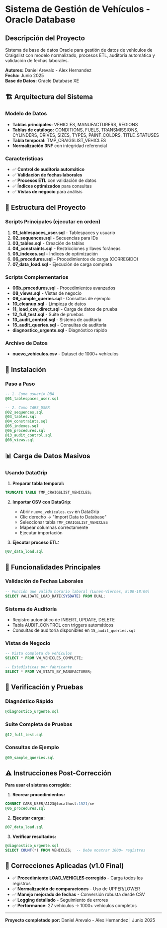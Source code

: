 # Sistema de Gestión de Vehículos - Oracle Database

## Descripción del Proyecto

Sistema de base de datos Oracle para gestión de datos de vehículos de Craigslist con modelo normalizado, procesos ETL, auditoría automática y validación de fechas laborales.

**Autores:** Daniel Arevalo - Alex Hernandez  
**Fecha:** Junio 2025  
**Base de Datos:** Oracle Database XE  

## 🏗️ Arquitectura del Sistema

### Modelo de Datos
- **Tablas principales:** VEHICLES, MANUFACTURERS, REGIONS
- **Tablas de catálogo:** CONDITIONS, FUELS, TRANSMISSIONS, CYLINDERS, DRIVES, SIZES, TYPES, PAINT_COLORS, TITLE_STATUSES
- **Tabla temporal:** TMP_CRAIGSLIST_VEHICLES
- **Normalización 3NF** con integridad referencial

### Características
- ✅ **Control de auditoría automático**
- ✅ **Validación de fechas laborales**
- ✅ **Procesos ETL** con validación de datos
- ✅ **Índices optimizados** para consultas
- ✅ **Vistas de negocio** para análisis

## 📁 Estructura del Proyecto

### Scripts Principales (ejecutar en orden)

1. **01_tablespaces_user.sql** - Tablespaces y usuario
2. **02_sequences.sql** - Secuencias para IDs
3. **03_tables.sql** - Creación de tablas
4. **04_constraints.sql** - Restricciones y llaves foráneas
5. **05_indexes.sql** - Índices de optimización
6. **06_procedures.sql** - Procedimientos de carga (CORREGIDO)
7. **07_data_load.sql** - Ejecución de carga completa

### Scripts Complementarios

- **06b_procedures.sql** - Procedimientos avanzados
- **08_views.sql** - Vistas de negocio
- **09_sample_queries.sql** - Consultas de ejemplo
- **10_cleanup.sql** - Limpieza de datos
- **11_load_csv_direct.sql** - Carga de datos de prueba
- **12_full_test.sql** - Suite de pruebas
- **13_audit_control.sql** - Sistema de auditoría
- **15_audit_queries.sql** - Consultas de auditoría
- **diagnostico_urgente.sql** - Diagnóstico rápido

### Archivo de Datos

- **nuevo_vehiculos.csv** - Dataset de 1000+ vehículos

## 🚀 Instalación

### Paso a Paso

```sql
-- 1. Como usuario DBA
@01_tablespaces_user.sql

-- 2. Como CARS_USER
@02_sequences.sql
@03_tables.sql
@04_constraints.sql
@05_indexes.sql
@06_procedures.sql
@13_audit_control.sql
@08_views.sql
```

## 📊 Carga de Datos Masivos

### Usando DataGrip

1. **Preparar tabla temporal:**
```sql
TRUNCATE TABLE TMP_CRAIGSLIST_VEHICLES;
```

2. **Importar CSV con DataGrip:**
   - Abrir `nuevo_vehiculos.csv` en DataGrip
   - Clic derecho → "Import Data to Database"
   - Seleccionar tabla `TMP_CRAIGSLIST_VEHICLES`
   - Mapear columnas correctamente
   - Ejecutar importación

3. **Ejecutar proceso ETL:**
```sql
@07_data_load.sql
```

## 🔧 Funcionalidades Principales

### Validación de Fechas Laborales
```sql
-- Función que valida horario laboral (Lunes-Viernes, 8:00-18:00)
SELECT VALIDATE_LOAD_DATE(SYSDATE) FROM DUAL;
```

### Sistema de Auditoría
- Registro automático de INSERT, UPDATE, DELETE
- Tabla AUDIT_CONTROL con triggers automáticos
- Consultas de auditoría disponibles en `15_audit_queries.sql`

### Vistas de Negocio
```sql
-- Vista completa de vehículos
SELECT * FROM VW_VEHICLES_COMPLETE;

-- Estadísticas por fabricante
SELECT * FROM VW_STATS_BY_MANUFACTURER;
```

## 🧪 Verificación y Pruebas

### Diagnóstico Rápido
```sql
@diagnostico_urgente.sql
```

### Suite Completa de Pruebas
```sql
@12_full_test.sql
```

### Consultas de Ejemplo
```sql
@09_sample_queries.sql
```

## ⚠️ Instrucciones Post-Corrección

**Para usar el sistema corregido:**

1. **Recrear procedimientos:**
```sql
CONNECT CARS_USER/A123@localhost:1521/xe
@06_procedures.sql
```

2. **Ejecutar carga:**
```sql
@07_data_load.sql
```

3. **Verificar resultados:**
```sql
@diagnostico_urgente.sql
SELECT COUNT(*) FROM VEHICLES;  -- Debe mostrar 1000+ registros
```

## 🔧 Correcciones Aplicadas (v1.0 Final)

- ✅ **Procedimiento LOAD_VEHICLES corregido** - Carga todos los registros
- ✅ **Normalización de comparaciones** - Uso de UPPER/LOWER 
- ✅ **Manejo mejorado de fechas** - Conversión robusta desde CSV
- ✅ **Logging detallado** - Seguimiento de errores
- ✅ **Performance:** 27 vehículos → 1000+ vehículos completos

---

**Proyecto completado por:** Daniel Arevalo - Alex Hernandez | Junio 2025
